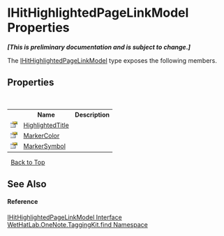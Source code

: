 # IHitHighlightedPageLinkModel Properties
 _**\[This is preliminary documentation and is subject to change.\]**_

The <a href="cfcd45b7-ae14-e8db-1585-40c83a73e450.md">IHitHighlightedPageLinkModel</a> type exposes the following members.


## Properties
&nbsp;<table><tr><th></th><th>Name</th><th>Description</th></tr><tr><td>![Public property](media/pubproperty.gif "Public property")</td><td><a href="aa47f160-7116-5d64-41f7-4020cb7cb8df.md">HighlightedTitle</a></td><td /></tr><tr><td>![Public property](media/pubproperty.gif "Public property")</td><td><a href="b491c365-94f6-16f9-e101-9a5e6a5aa8bd.md">MarkerColor</a></td><td /></tr><tr><td>![Public property](media/pubproperty.gif "Public property")</td><td><a href="ccc5a488-bd3c-4240-3c9d-886e30afb06b.md">MarkerSymbol</a></td><td /></tr></table>&nbsp;
<a href="#ihithighlightedpagelinkmodel-properties">Back to Top</a>

## See Also


#### Reference
<a href="cfcd45b7-ae14-e8db-1585-40c83a73e450.md">IHitHighlightedPageLinkModel Interface</a><br /><a href="0e3a8efd-07d2-1709-b1cd-709153222081.md">WetHatLab.OneNote.TaggingKit.find Namespace</a><br />